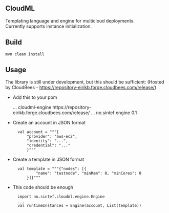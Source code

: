 CloudML
-

Templating language and engine for multicloud deployments.  
Currently supports instance initialization.

Build
--

    mvn clean install

Usage
--

The library is still under development, but this should be sufficient:
(Hosted by CloudBees - https://repository-eirikb.forge.cloudbees.com/release/)  

* Add this to your pom

    <repositories>
        ...
        <repository>
            <id>cloudml-engine</id>
            <url>https://repository-eirikb.forge.cloudbees.com/release/</url>
        </repository>
    </repositories>

    <dependencies>
        ...
        <dependency>
            <groupId>no.sintef</groupId>
            <artifactId>engine</artifactId>
            <version>0.1</version>
        </dependency>
    </dependencies>

* Create an account in JSON format

        val account = """{
            "provider": "aws-ec2", 
            "identity": "...", 
            "credential": "..."
            }"""

* Create a template in JSON format

        val template = """{"nodes": [{
                "name": "testnode", "minRam": 0, "minCores": 0
            }]}"""

* This code should be enough

        import no.sintef.cloudml.engine.Engine
        ...
        val runtimeInstances = Engine(account, List(template))

